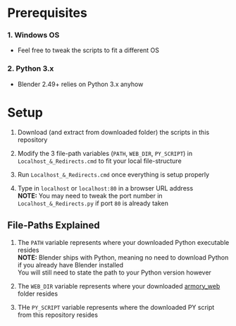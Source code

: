 # Prerequisites

### 1. Windows OS

* Feel free to tweak the scripts to fit a different OS

### 2. Python 3.x

* Blender 2.49+ relies on Python 3.x anyhow 

# Setup

1. Download (and extract from downloaded folder) the scripts in this repository

2. Modify the 3 file-path variables (`PATH`, `WEB_DIR`, `PY_SCRIPT`) in `Localhost_&_Redirects.cmd` to fit your local file-structure

3. Run `Localhost_&_Redirects.cmd` once everything is setup properly

4. Type in `localhost` or `localhost:80` in a browser URL address<br />
**NOTE:** You may need to tweak the port number in `Localhost_&_Redirects.py` if port `80` is already taken

## File-Paths Explained

1. The `PATH` variable represents where your downloaded Python executable resides<br />
**NOTE:** Blender ships with Python, meaning no need to download Python if you already have Blender installed<br />
You will still need to state the path to your Python version however

2. The `WEB_DIR` variable represents where your downloaded [armory_web](https://github.com/armory3d/armory_web) folder resides

3. THe `PY_SCRIPT` variable represents where the downloaded PY script from this repository resides
